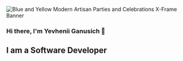 ![Blue and Yellow Modern Artisan Parties and Celebrations X-Frame Banner](https://user-images.githubusercontent.com/33880254/186797530-ccd861f0-1f2e-49a2-82f8-b40013c9f084.jpg)
### Hi there, I'm Yevhenii Ganusich 👋
## I am a Software Developer

<!--
**y3vhenii/y3vhenii** is a ✨ _special_ ✨ repository because its `README.md` (this file) appears on your GitHub profile.

Here are some ideas to get you started:

- 🔭 I’m currently working on ...
- 🌱 I’m currently learning ...
- 👯 I’m looking to collaborate on ...
- 🤔 I’m looking for help with ...
- 💬 Ask me about ...
- 📫 How to reach me: ...
- 😄 Pronouns: ...
- ⚡ Fun fact: ...
-->
